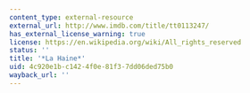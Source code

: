 ```yaml
---
content_type: external-resource
external_url: http://www.imdb.com/title/tt0113247/
has_external_license_warning: true
license: https://en.wikipedia.org/wiki/All_rights_reserved
status: ''
title: '*La Haine*'
uid: 4c920e1b-c142-4f0e-81f3-7dd06ded75b0
wayback_url: ''
---
```

